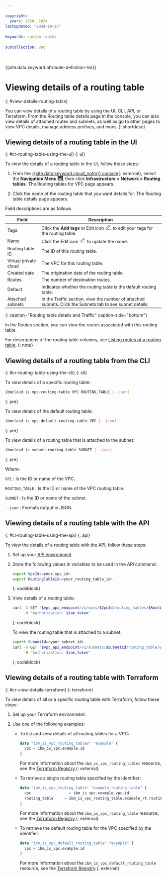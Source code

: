 ```yaml
---

copyright:
  years: 2020, 2024
lastupdated: "2024-10-25"

keywords: custom routes

subcollection: vpc

---
```


{{site.data.keyword.attribute-definition-list}}

# Viewing details of a routing table
{: #view-details-routing-table}

You can view details of a routing table by using the UI, CLI, API, or Terraform. From the Routing table details page in the console, you can also view details of attached routes and subnets, as well as go to other pages to view VPC details, manage address prefixes, and more.
{: shortdesc}

## Viewing details of a routing table in the UI
{: #cr-routing-table-using-the-ui}
{: ui}

To view the details of a routing table in the UI, follow these steps:

1. From the [{{site.data.keyword.cloud_notm}} console](/login){: external}, select the **Navigation Menu** ![Navigation menu](images/menu_icon.png), then click **Infrastructure > Network > Routing tables**. The Routing tables for VPC page appears.

1. Click the name of the routing table that you want details for. The Routing table details page appears.

Field descriptions are as follows.

| Field | Description |
|-------|-------------|
| Tags | Click the **Add tags** or Edit icon ![Edit icon](images/edit.png) to edit your tags for the routing table. |
| Name | Click the Edit icon ![Edit icon](images/edit.png) to update the name. |
| Routing table ID | The ID of this routing table. |
| Virtual private cloud | The VPC for this routing table. |
| Created date | The origination date of the routing table.|
| Routes | The number of destination routes. |
| Default | Indicates whether the routing table is the default routing table. |
| Attached subnets | In the Traffic section, view the number of attached subnets. Click the Subnets tab to see subnet details. |
{: caption="Routing table details and Traffic" caption-side="bottom"}

In the Routes section, you can view the routes associated with this routing table.

For descriptions of the routing table columns, see [Listing routes of a routing table](/docs/vpc?topic=vpc-list-routes-routing-table).
{: note}

## Viewing details of a routing table from the CLI
{: #cr-routing-table-using-the-cli}
{: cli}

To view details of a specific routing table:

```sh
ibmcloud is vpc-routing-table VPC ROUTING_TABLE [--json]
```
{: pre}

To view details of the default routing table:

```sh
ibmcloud is vpc-default-routing-table VPC [--json]
```
{: pre}

To view details of a routing table that is attached to the subnet:

```sh
ibmcloud is subnet-routing-table SUBNET [--json]
```
{: pre}

Where:

`VPC`
:   Is the ID or name of the VPC.

`ROUTING_TABLE`
:   Is the ID or name of the VPC routing table.

`SUBNET`
:   Is the ID or name of the subnet.

`--json`
:   Formats output in JSON.

## Viewing details of a routing table with the API
{: #cr-routing-table-using-the-api}
{: api}

To view the details of a routing table with the API, follow these steps:

1. Set up your [API environment](/docs/vpc?topic=vpc-set-up-environment#api-prerequisites-setup).
1. Store the following values in variables to be used in the API command:

    ```sh
    export VpcId=<your_vpc_id>
    export RoutingTableId=<your_routing_table_id>
    ```
    {: codeblock}

1. View details of a routing table:

   ```sh
   curl -X GET "$vpc_api_endpoint/v1/vpcs/$VpcId/routing_tables/$RoutingTableId?version=$api_version&generation=2" \
        -H "Authorization: $iam_token"
   ```
   {: codeblock}

   To view the routing table that is attached to a subnet:

   ```sh
   export SubnetId=<your_subnet_id>
   curl -X GET "$vpc_api_endpoint/v1/subnets/$SubnetId/routing_table?version=$api_version&generation=2" \
        -H "Authorization: $iam_token"
   ```
   {: codeblock}

## Viewing details of a routing table with Terraform
{: #cr-view-details-terraform}
{: terraform}

To view details of all or a specific routing table with Terraform, follow these steps:

1. Set up your Terraform environment.
1. Use one of the following examples:

   * To list and view details of all routing tables for a VPC:

      ```terraform
      data "ibm_is_vpc_routing_tables" "example" {
        vpc = ibm_is_vpc.example.id
      }
      ```

      For more information about the `ibm_is_vpc_routing_tables` resource, see the [Terraform Registry](https://registry.terraform.io/providers/IBM-Cloud/ibm/latest/docs/data-sources/is_vpc_routing_tables).{: external}

   * To retrieve a single routing table specified by the identifier:

      ```terraform
      data "ibm_is_vpc_routing_table" "example_routing_table" {
        vpc                 = ibm_is_vpc.example_vpc.id
        routing_table     = ibm_is_vpc_routing_table.example_rt.routing_table
      }
      ```

      For more information about the `ibm_is_vpc_routing_table` resource, see the [Terraform Registry](https://registry.terraform.io/providers/IBM-Cloud/ibm/latest/docs/data-sources/is_vpc_routing_table).{: external}

   * To retrieve the default routing table for the VPC specified by the identifier:

      ```terraform
      data "ibm_is_vpc_default_routing_table" "example" {
        vpc = ibm_is_vpc.example.id
      }
      ```

      For more information about the `ibm_is_vpc_default_routing_table` resource, see the [Terraform Registry](https://registry.terraform.io/providers/IBM-Cloud/ibm/latest/docs/data-sources/is_vpc_default_routing_table).{: external}
